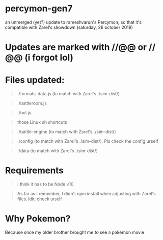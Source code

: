 # percymon-gen7
an unmerged (yet?) update to rameshvarun's Percymon, so that it's compatible with Zarel's showdown (saturday, 26 october 2019)

# Updates are marked with //@@ or // @@ (i forgot lol)

# Files updated:
> ./formats-data.js (to match with Zarel's ./sim-dist/) 

> ./battleroom.js

> ./bot.js

> those Linux sh shortcuts

> ./battle-engine (to match with Zarel's ./sim-dist/)

> ./config (to match with Zarel's ./sim-dist/). Pls check the config urself

> ./data (to match with Zarel's ./sim-dist/)

# Requirements
> I think it has to be Node v10

> As far as I remember, I didn't npm install when adjusting with Zarel's files. Idk; check urself

# Why Pokemon?

Because once my older brother brought me to see a pokemon movie
